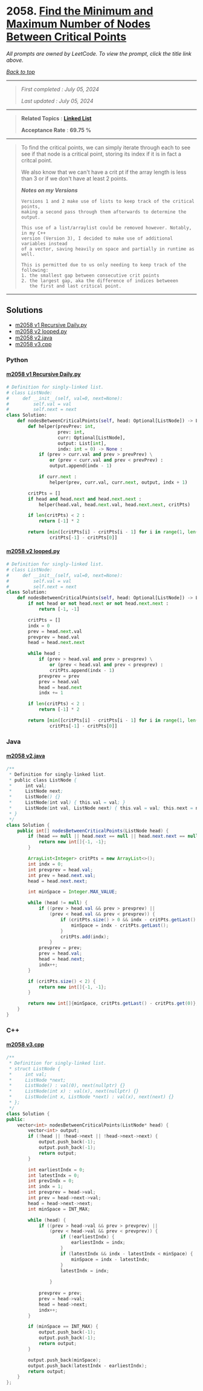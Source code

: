 # 2058. [Find the Minimum and Maximum Number of Nodes Between Critical Points](<https://leetcode.com/problems/find-the-minimum-and-maximum-number-of-nodes-between-critical-points>)

*All prompts are owned by LeetCode. To view the prompt, click the title link above.*

*[Back to top](<../README.md>)*

------

> *First completed : July 05, 2024*
>
> *Last updated : July 05, 2024*

------

> **Related Topics** : **[Linked List](<by_topic/Linked List.md>)**
>
> **Acceptance Rate** : **69.75 %**

------

> To find the critical points, we can simply iterate through each to see see if that node is a critical point, storing its index if it is in fact a critcal point.
> 
> We also know that we can't have a crit pt if the array length is less than 3 or if we don't have at least 2 points.
> 
> 
> ***Notes on my Versions***
> ```
> Versions 1 and 2 make use of lists to keep track of the critical points, 
> making a second pass through them afterwards to determine the output.
> 
> This use of a list/arraylist could be removed however. Notably, in my C++ 
> version (Version 3), I decided to make use of additional variables instead
> of a vector, saving heavily on space and partially in runtime as well.
> 
> This is permitted due to us only needing to keep track of the following:
> 1. the smallest gap between consecutive crit points
> 2. the largest gap, aka the difference of indices betweeen
>    the first and last critical point.
> ```

------

## Solutions

- [m2058 v1 Recursive Daily.py](<../my-submissions/m2058 v1 Recursive Daily.py>)
- [m2058 v2 looped.py](<../my-submissions/m2058 v2 looped.py>)
- [m2058 v2.java](<../my-submissions/m2058 v2.java>)
- [m2058 v3.cpp](<../my-submissions/m2058 v3.cpp>)
### Python
#### [m2058 v1 Recursive Daily.py](<../my-submissions/m2058 v1 Recursive Daily.py>)
```Python
# Definition for singly-linked list.
# class ListNode:
#     def __init__(self, val=0, next=None):
#         self.val = val
#         self.next = next
class Solution:
    def nodesBetweenCriticalPoints(self, head: Optional[ListNode]) -> List[int]:
        def helper(prevPrev: int, 
                   prev: int, 
                   curr: Optional[ListNode], 
                   output: List[int],
                   indx: int = 0) -> None :
            if (prev > curr.val and prev > prevPrev) \
                or (prev < curr.val and prev < prevPrev) :
                output.append(indx - 1)

            if curr.next :
                helper(prev, curr.val, curr.next, output, indx + 1)

        critPts = []
        if head and head.next and head.next.next :
            helper(head.val, head.next.val, head.next.next, critPts)

        if len(critPts) < 2 :
            return [-1] * 2

        return [min([critPts[i] - critPts[i - 1] for i in range(1, len(critPts))]),
                critPts[-1] - critPts[0]]
```

#### [m2058 v2 looped.py](<../my-submissions/m2058 v2 looped.py>)
```Python
# Definition for singly-linked list.
# class ListNode:
#     def __init__(self, val=0, next=None):
#         self.val = val
#         self.next = next
class Solution:
    def nodesBetweenCriticalPoints(self, head: Optional[ListNode]) -> List[int]:
        if not head or not head.next or not head.next.next :
            return [-1, -1]

        critPts = []
        indx = 0
        prev = head.next.val
        prevprev = head.val
        head = head.next.next

        while head :
            if (prev > head.val and prev > prevprev) \
                or (prev < head.val and prev < prevprev) :
                critPts.append(indx - 1)
            prevprev = prev
            prev = head.val
            head = head.next
            indx += 1

        if len(critPts) < 2 :
            return [-1] * 2

        return [min([critPts[i] - critPts[i - 1] for i in range(1, len(critPts))]),
                critPts[-1] - critPts[0]]
```

### Java
#### [m2058 v2.java](<../my-submissions/m2058 v2.java>)
```Java
/**
 * Definition for singly-linked list.
 * public class ListNode {
 *     int val;
 *     ListNode next;
 *     ListNode() {}
 *     ListNode(int val) { this.val = val; }
 *     ListNode(int val, ListNode next) { this.val = val; this.next = next; }
 * }
 */
class Solution {
    public int[] nodesBetweenCriticalPoints(ListNode head) {
        if (head == null || head.next == null || head.next.next == null) {
            return new int[]{-1, -1};
        }

        ArrayList<Integer> critPts = new ArrayList<>();
        int indx = 0;
        int prevprev = head.val;
        int prev = head.next.val;
        head = head.next.next;

        int minSpace = Integer.MAX_VALUE;

        while (head != null) {
            if ((prev > head.val && prev > prevprev) ||
                (prev < head.val && prev < prevprev)) {
                    if (critPts.size() > 0 && indx - critPts.getLast() < minSpace) {
                        minSpace = indx - critPts.getLast();
                    }
                    critPts.add(indx);
                }
            prevprev = prev;
            prev = head.val;
            head = head.next;
            indx++;
        }

        if (critPts.size() < 2) {
            return new int[]{-1, -1};
        }

        return new int[]{minSpace, critPts.getLast() - critPts.get(0)};
    }
}
```

### C++
#### [m2058 v3.cpp](<../my-submissions/m2058 v3.cpp>)
```C++
/**
 * Definition for singly-linked list.
 * struct ListNode {
 *     int val;
 *     ListNode *next;
 *     ListNode() : val(0), next(nullptr) {}
 *     ListNode(int x) : val(x), next(nullptr) {}
 *     ListNode(int x, ListNode *next) : val(x), next(next) {}
 * };
 */
class Solution {
public:
    vector<int> nodesBetweenCriticalPoints(ListNode* head) {
        vector<int> output;
        if (!head || !head->next || !head->next->next) {
            output.push_back(-1);
            output.push_back(-1);
            return output;
        }

        int earliestIndx = 0;
        int latestIndx = 0;
        int prevIndx = 0;
        int indx = 1;
        int prevprev = head->val;
        int prev = head->next->val;
        head = head->next->next;
        int minSpace = INT_MAX;

        while (head) {
            if ((prev > head->val && prev > prevprev) ||
                (prev < head->val && prev < prevprev)) {
                    if (!earliestIndx) {
                        earliestIndx = indx;
                    }
                    if (latestIndx && indx - latestIndx < minSpace) {
                        minSpace = indx - latestIndx;
                    }
                    latestIndx = indx;
                    
                }
            
            prevprev = prev;
            prev = head->val;
            head = head->next;
            indx++;
        }

        if (minSpace == INT_MAX) {
            output.push_back(-1);
            output.push_back(-1);
            return output;
        }

        output.push_back(minSpace);
        output.push_back(latestIndx - earliestIndx);
        return output;
    }
};
```

